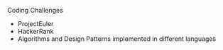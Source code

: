 Coding Challenges

 - ProjectEuler
 - HackerRank
 - Algorithms and Design Patterns implemented in different languages
